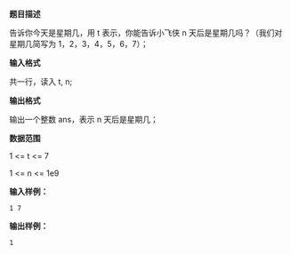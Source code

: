 **题目描述**

告诉你今天是星期几，用 t 表示，你能告诉小飞侠 n 天后是星期几吗？（我们对星期几简写为 1，2，3，4，5，6，7）；

**输入格式**

共一行，读入 t, n;

**输出格式**

输出一个整数 ans，表示 n 天后是星期几；

**数据范围**

1 <= t <= 7

1 <= n <= 1e9

**输入样例：**

```
1 7
```

**输出样例：**

```
1
```

